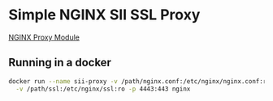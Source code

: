 # Simple NGINX SII SSL Proxy

[NGINX Proxy Module](http://nginx.org/en/docs/http/ngx_http_proxy_module.html#proxy_ssl_certificate)

## Running in a docker

```sh
docker run --name sii-proxy -v /path/nginx.conf:/etc/nginx/nginx.conf:ro \
  -v /path/ssl:/etc/nginx/ssl:ro -p 4443:443 nginx
